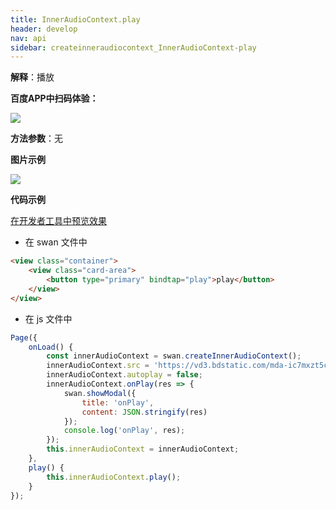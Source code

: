 ```yaml
---
title: InnerAudioContext.play
header: develop
nav: api
sidebar: createinneraudiocontext_InnerAudioContext-play
---
```




**解释**：播放

**百度APP中扫码体验：**

<img src="https://b.bdstatic.com/miniapp/assets/images/doc_demo/fragment_InnerAudioContextPlay.png"  class="demo-qrcode-image" />

**方法参数**：无

**图片示例**

<div class="m-doc-custom-examples">
    <div class="m-doc-custom-examples-correct">
        <img src="https://b.bdstatic.com/miniapp/image/InnerAudioContextPlay.gif">
    </div>
    <div class="m-doc-custom-examples-correct">
        <img src=" ">
    </div>
    <div class="m-doc-custom-examples-correct">
        <img src=" ">
    </div>     
</div>

**代码示例**

<a href="swanide://fragment/3480b1116af1aff0cda7d5bed473c35f1574538613756" title="在开发者工具中预览效果" target="_self">在开发者工具中预览效果</a>

* 在 swan 文件中

```html
<view class="container">
    <view class="card-area">
        <button type="primary" bindtap="play">play</button>
    </view>
</view>
```

* 在 js 文件中

```javascript
Page({
    onLoad() {
        const innerAudioContext = swan.createInnerAudioContext();
        innerAudioContext.src = 'https://vd3.bdstatic.com/mda-ic7mxzt5cvz6f4y5/mda-ic7mxzt5cvz6f4y5.mp3';
        innerAudioContext.autoplay = false;
        innerAudioContext.onPlay(res => {
            swan.showModal({
                title: 'onPlay',
                content: JSON.stringify(res)
            });
            console.log('onPlay', res);
        });
        this.innerAudioContext = innerAudioContext;
    },
    play() {
        this.innerAudioContext.play();
    }
});
```

